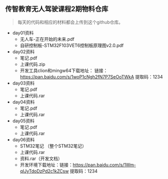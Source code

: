 ## 传智教育无人驾驶课程2期物料仓库

> 每天的代码和相应的材料都会上传到这个github仓库。

* day01资料
    * 无人车-正在开始的未来.pdf
    * 自研控制板-STM32F103VET6控制板原理图v2.0.pdf
* day02资料
  * 笔记.pdf
  * 上课代码.zip
  * 开发工具clion和mingw64下载地址：  链接：https://pan.baidu.com/s/1woP1cNgh2fN7P7SeOoTWkA 
          提取码：1234 
* day03资料
  * 笔记.pdf
  * 上课代码.rar
* day04资料
    * 笔记.pdf
    * 上课代码.rar
* day05资料
    * 笔记.pdf
    * 上课代码.rar
* day06资料
    * STM32笔记 （整个STM32笔记）
    * 上课代码.rar
    * 资料.rar（开发文档）
    * 开发环境下载地址：链接：https://pan.baidu.com/s/1Wm-qIJyTdoDzPd2c1kZCsw 
        提取码：1234 